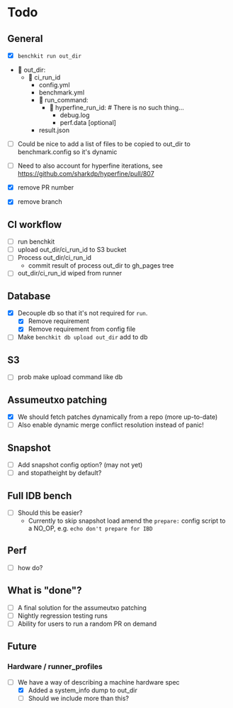 # Todo

## General

- [x] `benchkit run out_dir`
-  out_dir:
    -  ci_run_id
        - config.yml
        - benchmark.yml
        -  run_command:
            -  hyperfine_run_id: # There is no such thing...
                - debug.log
                - perf.data [optional]
        - result.json

- [ ] Could be nice to add a list of files to be copied to out_dir to benchmark.config so it's dynamic
- [ ] Need to also account for hyperfine iterations, see https://github.com/sharkdp/hyperfine/pull/807
- [x] remove PR number
- [x] remove branch


## CI workflow
- [ ] run benchkit
- [ ] upload out_dir/ci_run_id to S3 bucket
- [ ] Process out_dir/ci_run_id
    - commit result of process out_dir to gh_pages tree
- [ ] out_dir/ci_run_id wiped from runner

## Database
- [x] Decouple db so that it's not required for `run`.
    - [x] Remove requirement
    - [x] Remove requirement from config file
- [ ] Make `benchkit db upload out_dir` add to db

## S3
- [ ] prob make upload command like db

## Assumeutxo patching
- [x] We should fetch patches dynamically from a repo (more up-to-date)
- [ ] Also enable dynamic merge conflict resolution instead of panic!

## Snapshot
- [ ] Add snapshot config option? (may not yet)
- [ ] and stopatheight by default?

## Full IDB bench
- [ ] Should this be easier?
    - Currently to skip snapshot load amend the `prepare:` config script to a NO_OP, e.g. `echo don't prepare for IBD`

## Perf
- [ ] how do?

## What is "done"?
- [ ] A final solution for the assumeutxo patching
- [ ] Nightly regression testing runs
- [ ] Ability for users to run a random PR on demand

## Future
### Hardware / runner_profiles
- [ ] We have a way of describing a machine hardware spec
    - [x] Added a system_info dump to out_dir
    - [ ] Should we include more than this?

